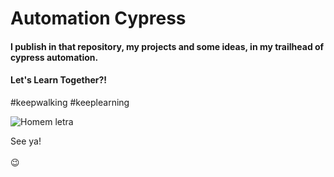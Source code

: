 # Automation Cypress

#### I publish in that repository, my projects and some ideas, in my trailhead of cypress automation.

#### Let's Learn Together?!

#keepwalking #keeplearning

![Homem letra](https://github.com/professorjosedeassis/c/blob/master/homem%20letra.gif)


See ya! <br> <br>
😉
